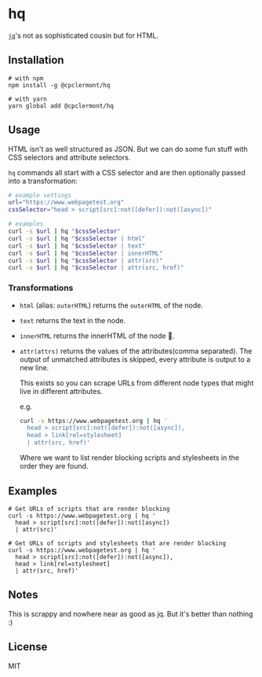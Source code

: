 # hq

[`jq`](https://stedolan.github.io/jq/manual/)'s not as sophisticated cousin but for HTML.

## Installation

```
# with npm
npm install -g @cpclermont/hq

# with yarn
yarn global add @cpclermont/hq
```

## Usage

HTML isn't as well structured as JSON. But we can do some fun stuff with CSS selectors and attribute selectors.

`hq` commands all start with a CSS selector and are then optionally passed into a transformation:

```bash
# example settings
url="https://www.webpagetest.org"
cssSelector="head > script[src]:not([defer]):not([async])"

# examples
curl -s $url | hq "$cssSelector"
curl -s $url | hq "$cssSelector | html"
curl -s $url | hq "$cssSelector | text"
curl -s $url | hq "$cssSelector | innerHTML"
curl -s $url | hq "$cssSelector | attr(src)"
curl -s $url | hq "$cssSelector | attr(src, href)"
```

### Transformations

* `html` (alias: `outerHTML`) returns the `outerHTML` of the node.
* `text` returns the text in the node.
* `innerHTML` returns the innerHTML of the node :grimacing:.
* `attr(attrs)` returns the values of the attributes(comma separated).
  The output of unmatched attributes is skipped, every attribute is output to a new line.

  This exists so you can scrape URLs from different node types that
  might live in different attributes.

  e.g.

  ```bash
  curl -s https://www.webpagetest.org | hq '
    head > script[src]:not([defer]):not([async]),
    head > link[rel=stylesheet]
    | attr(src, href)'
  ```

  Where we want to list render blocking scripts and stylesheets in the
  order they are found.

## Examples

```
# Get URLs of scripts that are render blocking
curl -s https://www.webpagetest.org | hq '
  head > script[src]:not([defer]):not([async])
  | attr(src)'

# Get URLs of scripts and stylesheets that are render blocking
curl -s https://www.webpagetest.org | hq '
  head > script[src]:not([defer]):not([async]),
  head > link[rel=stylesheet]
  | attr(src, href)'
```

## Notes

This is scrappy and nowhere near as good as jq. But it's better than nothing :)

## License

MIT
